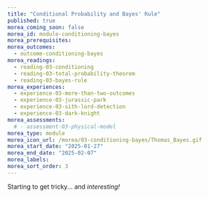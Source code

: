 ```yaml
---
title: "Conditional Probability and Bayes' Rule"
published: true
morea_coming_soon: false
morea_id: module-conditioning-bayes
morea_prerequisites:
morea_outcomes:
  - outcome-conditioning-bayes
morea_readings:
  - reading-03-conditioning
  - reading-03-total-probability-theorem
  - reading-03-bayes-rule
morea_experiences:
  - experience-03-more-than-two-outcomes
  - experience-03-jurassic-park
  - experience-03-sith-lord-detection
  - experience-03-dark-knight
morea_assessments:
  # - assessment-03-physical-model
morea_type: module
morea_icon_url: /morea/03-conditioning-bayes/Thomas_Bayes.gif
morea_start_date: "2025-01-27"
morea_end_date: "2025-02-07"
morea_labels:
morea_sort_order: 3
---
```


Starting to get tricky... and *interesting!*